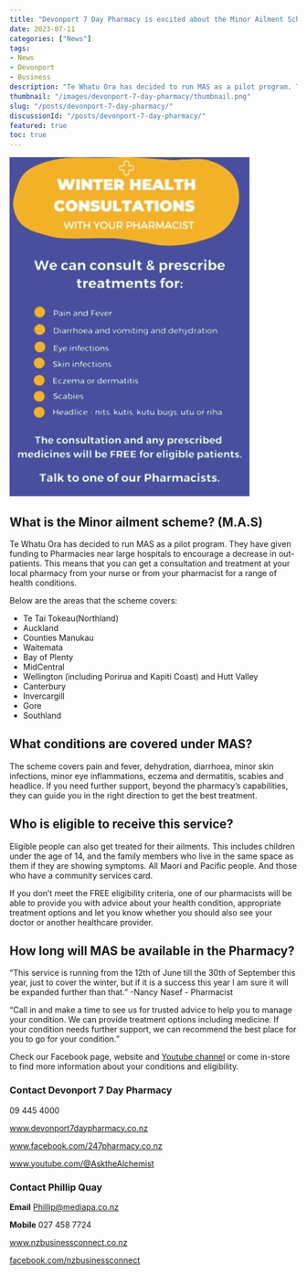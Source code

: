 ```yaml
---
title: "Devonport 7 Day Pharmacy is excited about the Minor Ailment Scheme this Winter"
date: 2023-07-11
categories: ["News"]
tags:
- News
- Devonport
- Business
description: "Te Whatu Ora has decided to run MAS as a pilot program. They have given funding to Pharmacies near large hospitals to encourage a decrease in out-patients. This means that you can get a consultation and treatment at your local pharmacy from your nurse or from your pharmacist for a range of health conditions."
thumbnail: "/images/devonport-7-day-pharmacy/thumbnail.png"
slug: "/posts/devonport-7-day-pharmacy/"
discussionId: "/posts/devonport-7-day-pharmacy/"
featured: true
toc: true
---
```

![](thumbnail.png)

## What is the Minor ailment scheme? (M.A.S)

Te Whatu Ora has decided to run MAS as a pilot program. They have given funding to Pharmacies near large hospitals to encourage a decrease in out-patients. This means that you can get a consultation and treatment at your local pharmacy from your nurse or from your pharmacist for a range of health conditions.

Below are the areas that the scheme covers:
- Te Tai Tokeau(Northland)
- Auckland
- Counties Manukau
- Waitemata
- Bay of Plenty
- MidCentral
- Wellington (including Porirua and Kapiti Coast) and Hutt Valley
- Canterbury
- Invercargill
- Gore
- Southland

## What conditions are covered under MAS?

The scheme covers pain and fever, dehydration, diarrhoea, minor skin infections, minor eye inflammations, eczema and dermatitis, scabies and headlice. If you need further support, beyond the pharmacy’s capabilities, they can guide you in the right direction to get the best treatment.

## Who is eligible to receive this service?

Eligible people can also get treated for their ailments. This includes children under the age of 14, and the family members who live in the same space as them if they are showing symptoms. All Maori and Pacific people. And those who have a community services card.

If you don’t meet the FREE eligibility criteria, one of our pharmacists will be able to provide you with advice about your health condition, appropriate treatment options and let you know whether you should also see your doctor or another healthcare provider.

## How long will MAS be available in the Pharmacy?

“This service is running from the 12th of June till the 30th of September this year, just to cover the winter, but if it is a success this year I am sure it will be expanded further than that.” -Nancy Nasef - Pharmacist

“Call in and make a time to see us for trusted advice to help you to manage your condition. We can provide treatment options including medicine.  If your condition needs further support, we can recommend the best place for you to go for your condition.”

Check our Facebook page, website and [Youtube channel](​https://www.youtube.com/watch?v=Hc1wG79SaBE) or come in-store to find more information about your conditions and eligibility.

### Contact Devonport 7 Day Pharmacy

09 445 4000

www.devonport7daypharmacy.co.nz 

www.facebook.com/247pharmacy.co.nz

www.youtube.com/@AsktheAlchemist


### Contact Phillip Quay

**Email** Phillip@mediapa.co.nz

**Mobile** 027 458 7724

www.nzbusinessconnect.co.nz 

[facebook.com/nzbusinessconnect](https://www.facebook.com/profile.php?id=100082975520080)